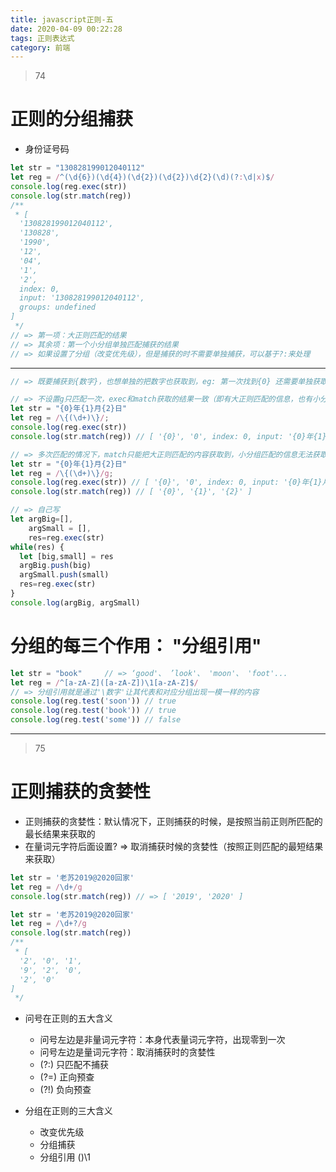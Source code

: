 ```yaml
---
title: javascript正则-五
date: 2020-04-09 00:22:28
tags: 正则表达式
category: 前端
---
```

> 74  

# 正则的分组捕获
- 身份证号码
```js
let str = "130828199012040112"
let reg = /^(\d{6})(\d{4})(\d{2})(\d{2})\d{2}(\d)(?:\d|x)$/
console.log(reg.exec(str))
console.log(str.match(reg))
/**
 * [
  '130828199012040112',
  '130828',
  '1990',
  '12',
  '04',
  '1',
  '2',
  index: 0,
  input: '130828199012040112',
  groups: undefined
]
 */
// => 第一项：大正则匹配的结果
// => 其余项：第一个小分组单独匹配捕获的结果
// => 如果设置了分组（改变优先级），但是捕获的时不需要单独捕获，可以基于?:来处理
```

----
```js
// => 既要捕获到{数字}，也想单独的把数字也获取到，eg: 第一次找到{0} 还需要单独获取0

// => 不设置g只匹配一次，exec和match获取的结果一致（即有大正则匹配的信息，也有小分组匹配的信息)
let str = "{0}年{1}月{2}日"
let reg = /\{(\d+)\}/;
console.log(reg.exec(str))
console.log(str.match(reg)) // [ '{0}', '0', index: 0, input: '{0}年{1}月{2}日', groups: undefined ]

// => 多次匹配的情况下，match只能把大正则匹配的内容获取到，小分组匹配的信息无法获取
let str = "{0}年{1}月{2}日"
let reg = /\{(\d+)\}/g;
console.log(reg.exec(str)) // [ '{0}', '0', index: 0, input: '{0}年{1}月{2}日', groups: undefined ]
console.log(str.match(reg)) // [ '{0}', '{1}', '{2}' ]

// => 自己写
let argBig=[],
    argSmall = [],
    res=reg.exec(str)
while(res) {
  let [big,small] = res
  argBig.push(big)
  argSmall.push(small)
  res=reg.exec(str)
}
console.log(argBig, argSmall)

```

# 分组的每三个作用： "分组引用"
```js
let str = "book"     // => ‘good'、 ’look'、 'moon'、 'foot'...
let reg = /^[a-zA-Z]([a-zA-Z])\1[a-zA-Z]$/
// => 分组引用就是通过'\数字'让其代表和对应分组出现一模一样的内容
console.log(reg.test('soon')) // true
console.log(reg.test('book')) // true
console.log(reg.test('some')) // false
```
----
> 75
# 正则捕获的贪婪性

- 正则捕获的贪婪性：默认情况下，正则捕获的时候，是按照当前正则所匹配的最长结果来获取的
- 在量词元字符后面设置? => 取消捕获时候的贪婪性（按照正则匹配的最短结果来获取）
```js
let str = '老苏2019@2020回家'
let reg = /\d+/g
console.log(str.match(reg)) // => [ '2019', '2020' ]

let str = '老苏2019@2020回家'
let reg = /\d+?/g
console.log(str.match(reg))
/**
 * [
  '2', '0', '1',
  '9', '2', '0',
  '2', '0'
]
 */

```
- 问号在正则的五大含义
  - 问号左边是非量词元字符：本身代表量词元字符，出现零到一次
  - 问号左边是量词元字符：取消捕获时的贪婪性
  - (?:) 只匹配不捕获
  - (?=) 正向预查
  - (?!) 负向预查

- 分组在正则的三大含义
  - 改变优先级
  - 分组捕获
  - 分组引用 ()\1
